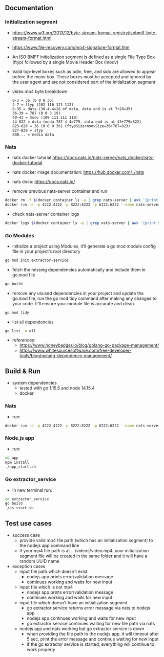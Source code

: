 ## Documentation

### Initialization segment

- https://www.w3.org/2013/12/byte-stream-format-registry/isobmff-byte-stream-format.html

- https://www.file-recovery.com/mp4-signature-format.htm

- An ISO BMFF initialization segment is defined as a single File Type Box (ftyp) followed by a single Movie Header Box (moov)

- Valid top-level boxes such as pdin, free, and sidx are allowed to appear before the moov box. These boxes must be accepted and ignored by the user agent and are not considered part of the initialization segment

- video.mp4 byte breakdown
  ```
  0-3 = 36 (0 0 0 36)
  4-7 = ftyp (102 116 121 112)
  8-35 = data (36-4-4=28 of data, data end is at 7+28=35)
  36-39 = 787 (0 0 3 19)
  40-43 = moov (109 111 111 118)
  44-822 = data (onda 787-4-4=779, data end is at 43+779=822)
  823-826 = 36 (0 0 0 36) (ftypSize+moovSize=36+787=823)
  827-830 = styp
  830... = media data
  ```

### Nats

- nats docker tutorial
https://docs.nats.io/nats-server/nats_docker/nats-docker-tutorial

- nats docker image documentation:
https://hub.docker.com/_/nats

- nats docs:
https://docs.nats.io/

- remove previous nats-server container and run
```sh
docker rm -f $(docker container ls -a | grep nats-server | awk '{print $1}');
docker run -d -p 4222:4222 -p 8222:8222 -p 6222:6222 --name nats-server nats:latest --user nats-user --pass pass123;
```

- check nats-server container logs
```sh
docker logs $(docker container ls -a | grep nats-server | awk '{print $1;}') -f
```

### Go Modules

- initialize a project using Modules, it’ll generate a go.mod module config file in your project’s root directory
```sh
go mod init extractor-service
```

- fetch the missing dependencies automatically and include them in go.mod file
```sh
go build
```

- remove any unused dependencies in your project and update the go.mod file, run the go mod tidy command after making any changes to your code. It’ll ensure your module file is accurate and clean
```sh
go mod tidy
```

- list all dependencies
```sh
go list -m all
```

+ references:
  + https://www.honeybadger.io/blog/golang-go-package-management/
  + https://www.whitesourcesoftware.com/free-developer-tools/blog/golang-dependency-management/

## Build & Run

+ system dependencies
  + tested with go 1.15.6 and node 14.15.4
  + docker
  
### Nats

- run:
```sh
docker run -d -p 4222:4222 -p 8222:8222 -p 6222:6222 --name nats-server nats:latest --user nats-user --pass pass123;
```

### Node.js app

- run:
```sh
cd app
npm install
./app_start.sh
```

### Go extractor_service

- in new terminal run:
```sh
cd extractor_service
go build
./es_start.sh
```

## Test use cases

+ success case 
  + provide valid mp4 file path (which has an initialization segment) to the nodejs app command line 
  + if your mp4 file path is at .../videos/video.mp4, your initialization segment file will be created in the same folder and it will have a random UUID name
+ exception cases
  + input file path which doesn't exist
    + nodejs app prints error/validation message
    + continues working and waits for new input
  + input file which is not mp4
    + nodejs app prints error/validation message
    + continues working and waits for new input
  + input file which doesn't have an initialization segment
    + go extractor service returns error message via nats to nodejs app
    + nodejs app continues working and waits for new input
    + go extractor service continues waiting for new file path via nats
  + nodejs app and nats working but go extractor service is down
    + when providing the file path to the nodejs app, it will timeout after 5 sec, print the error message and continue waiting for new input
    + if the go extractor service is started, everything will continue to work properly
